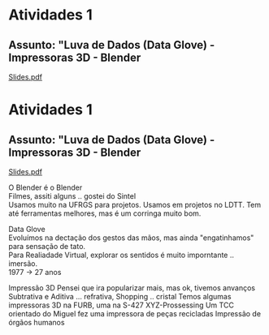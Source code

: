 # Atividades 1

## Assunto: "Luva de Dados (Data Glove) - Impressoras 3D - Blender  

[Slides.pdf](apresentacao_cg.pdf)  

# Atividades 1

## Assunto: "Luva de Dados (Data Glove) - Impressoras 3D - Blender  

[Slides.pdf](Slides.pdf)  

O Blender é o Blender  
Filmes, assiti alguns .. gostei do Sintel  
Usamos muito na UFRGS para projetos. Usamos em projetos no LDTT. Tem até ferramentas melhores, mas é um corringa muito bom.  

Data Glove   
Evoluímos na dectação dos gestos das mãos, mas ainda "engatinhamos" para sensação de tato.  
Para Realiadade Virtual, explorar os sentidos é muito imporntante .. imersão.  
1977 -> 27 anos

Impressão 3D
Pensei que ira popularizar mais, mas ok, tivemos anvanços
Subtrativa e Aditiva  ... refrativa, Shopping .. cristal
Temos algumas impressoras 3D na FURB, uma na S-427 XYZ-Prossessing
Um TCC orientado do Miguel fez uma impressora de peças recicladas
Impressão de órgãos humanos
